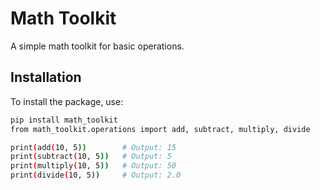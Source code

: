 # Math Toolkit

A simple math toolkit for basic operations.

## Installation

To install the package, use:

```bash
pip install math_toolkit
from math_toolkit.operations import add, subtract, multiply, divide

print(add(10, 5))        # Output: 15
print(subtract(10, 5))   # Output: 5
print(multiply(10, 5))   # Output: 50
print(divide(10, 5))     # Output: 2.0

